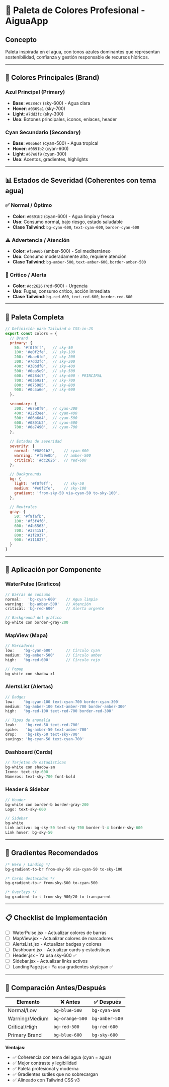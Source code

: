 # 🎨 Paleta de Colores Profesional - AiguaApp

## Concepto
Paleta inspirada en el agua, con tonos azules dominantes que representan sostenibilidad, confianza y gestión responsable de recursos hídricos.

---

## 🌊 Colores Principales (Brand)

### Azul Principal (Primary)
- **Base**: `#0284c7` (sky-600) - Agua clara
- **Hover**: `#0369a1` (sky-700)
- **Light**: `#7dd3fc` (sky-300)
- **Uso**: Botones principales, iconos, enlaces, header

### Cyan Secundario (Secondary)
- **Base**: `#06b6d4` (cyan-500) - Agua tropical
- **Hover**: `#0891b2` (cyan-600)
- **Light**: `#67e8f9` (cyan-300)
- **Uso**: Acentos, gradientes, highlights

---

## 📊 Estados de Severidad (Coherentes con tema agua)

### ✅ Normal / Óptimo
- **Color**: `#0891b2` (cyan-600) - Agua limpia y fresca
- **Uso**: Consumo normal, bajo riesgo, estado saludable
- **Clase Tailwind**: `bg-cyan-600`, `text-cyan-600`, `border-cyan-600`

### ⚠️ Advertencia / Atención
- **Color**: `#f59e0b` (amber-500) - Sol mediterráneo
- **Uso**: Consumo moderadamente alto, requiere atención
- **Clase Tailwind**: `bg-amber-500`, `text-amber-600`, `border-amber-500`

### 🚨 Crítico / Alerta
- **Color**: `#dc2626` (red-600) - Urgencia
- **Uso**: Fugas, consumo crítico, acción inmediata
- **Clase Tailwind**: `bg-red-600`, `text-red-600`, `border-red-600`

---

## 🎨 Paleta Completa

```javascript
// Definición para Tailwind o CSS-in-JS
export const colors = {
  // Brand
  primary: {
    50: '#f0f9ff',   // sky-50
    100: '#e0f2fe',  // sky-100
    200: '#bae6fd',  // sky-200
    300: '#7dd3fc',  // sky-300
    400: '#38bdf8',  // sky-400
    500: '#0ea5e9',  // sky-500
    600: '#0284c7',  // sky-600 - PRINCIPAL
    700: '#0369a1',  // sky-700
    800: '#075985',  // sky-800
    900: '#0c4a6e',  // sky-900
  },
  
  secondary: {
    300: '#67e8f9',  // cyan-300
    400: '#22d3ee',  // cyan-400
    500: '#06b6d4',  // cyan-500
    600: '#0891b2',  // cyan-600
    700: '#0e7490',  // cyan-700
  },
  
  // Estados de severidad
  severity: {
    normal: '#0891b2',    // cyan-600
    warning: '#f59e0b',   // amber-500
    critical: '#dc2626',  // red-600
  },
  
  // Backgrounds
  bg: {
    light: '#f0f9ff',     // sky-50
    medium: '#e0f2fe',    // sky-100
    gradient: 'from-sky-50 via-cyan-50 to-sky-100',
  },
  
  // Neutrales
  gray: {
    50: '#f9fafb',
    100: '#f3f4f6',
    600: '#4b5563',
    700: '#374151',
    800: '#1f2937',
    900: '#111827',
  }
}
```

---

## 🎯 Aplicación por Componente

### WaterPulse (Gráficos)
```javascript
// Barras de consumo
normal:   'bg-cyan-600'    // Agua limpia
warning:  'bg-amber-500'   // Atención
critical: 'bg-red-600'     // Alerta urgente

// Background del gráfico
bg-white con border-gray-200
```

### MapView (Mapa)
```javascript
// Marcadores
low:    'bg-cyan-600'      // Círculo cyan
medium: 'bg-amber-500'     // Círculo amber
high:   'bg-red-600'       // Círculo rojo

// Popup
bg-white con shadow-xl
```

### AlertsList (Alertas)
```javascript
// Badges
low:    'bg-cyan-100 text-cyan-700 border-cyan-300'
medium: 'bg-amber-100 text-amber-700 border-amber-300'
high:   'bg-red-100 text-red-700 border-red-300'

// Tipos de anomalía
leak:    'bg-red-50 text-red-700'
spike:   'bg-amber-50 text-amber-700'
drop:    'bg-sky-50 text-sky-700'
savings: 'bg-cyan-50 text-cyan-700'
```

### Dashboard (Cards)
```javascript
// Tarjetas de estadísticas
bg-white con shadow-sm
Icono: text-sky-600
Números: text-sky-700 font-bold
```

### Header & Sidebar
```javascript
// Header
bg-white con border-b border-gray-200
Logo: text-sky-600

// Sidebar
bg-white
Link activo: bg-sky-50 text-sky-700 border-l-4 border-sky-600
Link hover: bg-sky-50
```

---

## 🌈 Gradientes Recomendados

```css
/* Hero / Landing */
bg-gradient-to-br from-sky-50 via-cyan-50 to-sky-100

/* Cards destacadas */
bg-gradient-to-r from-sky-500 to-cyan-500

/* Overlays */
bg-gradient-to-t from-sky-900/20 to-transparent
```

---

## 📋 Checklist de Implementación

- [ ] WaterPulse.jsx - Actualizar colores de barras
- [ ] MapView.jsx - Actualizar colores de marcadores
- [ ] AlertsList.jsx - Actualizar badges y colores
- [ ] Dashboard.jsx - Actualizar cards y estadísticas
- [ ] Header.jsx - Ya usa sky-600 ✅
- [ ] Sidebar.jsx - Actualizar links activos
- [ ] LandingPage.jsx - Ya usa gradientes sky/cyan ✅

---

## 🎨 Comparación Antes/Después

| Elemento | ❌ Antes | ✅ Después |
|----------|---------|-----------|
| Normal/Low | `bg-blue-500` | `bg-cyan-600` |
| Warning/Medium | `bg-orange-500` | `bg-amber-500` |
| Critical/High | `bg-red-500` | `bg-red-600` |
| Primary Brand | `bg-blue-600` | `bg-sky-600` |

**Ventajas:**
- ✅ Coherencia con tema del agua (cyan = agua)
- ✅ Mejor contraste y legibilidad
- ✅ Paleta profesional y moderna
- ✅ Gradientes sutiles que no sobrecargan
- ✅ Alineado con Tailwind CSS v3
